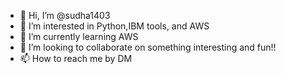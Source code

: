 - 👋 Hi, I’m @sudha1403
- 👀 I’m interested in Python,IBM tools, and AWS
- 🌱 I’m currently learning AWS 
- 💞️ I’m looking to collaborate on something interesting and fun!!
- 📫 How to reach me by DM

<!---
sudha1403/sudha1403 is a ✨ special ✨ repository because its `README.md` (this file) appears on your GitHub profile.
You can click the Preview link to take a look at your changes.
--->
